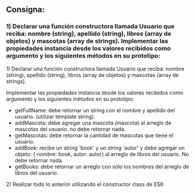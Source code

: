 ## Consigna:

### 1) Declarar una función constructora llamada Usuario que reciba: nombre (string), apellido (string), libros (array de objetos) y mascotas (array de strings). Implementar las propiedades instancia desde los valores recibidos como argumento y los siguientes métodos en su prototipo:

<p>1) Declarar una función constructora llamada Usuario que reciba: nombre (string), apellido (string), libros (array de objetos) y mascotas (array de strings).</p>  
<p>Implementar las propiedades instancia desde los valores recibidos como argumento y los siguientes métodos en su prototipo:</p> 
<ul>
    <li>getFullName: debe retornar un string con el nombre y apellido del usuario. (utilizar template string).</li>
    <li>addMascota: debe agregar una mascota (mascota) al arreglo de mascotas del usuario. no debe retornar nada.</li>
    <li>getMascotas: debe retornar la cantidad de mascotas que tiene el usuario.</li>
    <li>addBook: recibe un string 'book' y un string 'autor' y debe agregar un objeto: { nombre: book, autor: autor} al arreglo de libros del usuario. No debe retornar nada.  </li>
    <li>getBooks: debe retornar un arreglo con sólo los nombres del arreglo de libros del usuario.</li>
</ul>
<p>2) Realizar todo lo anterior utilizando el constructor class de ES6</p>